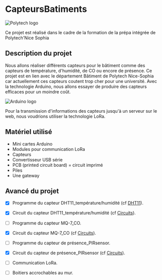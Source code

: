 # CapteursBatiments

![Polytech logo](http://fr.academic.ru/pictures/frwiki/80/Polytechnicesophia.png "logo polytech")


Ce projet est réalisé dans le cadre de la formation de la prépa intégrée de Polytech'Nice Sophia 

## Description du projet

Nous allons réaliser différents capteurs pour le bâtiment comme des capteurs de température, d'humidité, de CO ou encore de présence. Ce projet est en lien avec le département Bâtiment de Polytech Nice-Sophia car actuellement ces capteurs coutent trop cher pour une université. Avec la technologie Arduino, nous allons essayer de produire des capteurs efficaces pour un moindre coût.

![Arduino logo](https://www.arduino.cc/arduino_logo.png)



Pour la transmission d'informations des capteurs jusqu'à un serveur sur le web, nous voudrions utiliser la technologie LoRa.

## Matériel utilisé

* Mini cartes Arduino
* Modules pour communication LoRa
* Capteurs 
* Convertisseur USB série
* PCB (printed circuit board) = circuit imprimé
* Piles
* Une gateway

## Avancé du projet

- [X] Programme du capteur DHT11_température/humidité (cf [DHT11](https://github.com/Capteurs-Batiments/CapteursBatiments/blob/master/Code%20Arduino/DHT11)).
- [X] Circuit du capteur DHT11_température/humidité (cf [Circuits]( https://github.com/Capteurs-Batiments/CapteursBatiments/blob/master/doc/Montage.md)).
- [ ] Programme du capteur MQ-7_CO.
- [X] Circuit du capteur MQ-7_CO (cf [Circuits]( https://github.com/Capteurs-Batiments/CapteursBatiments/blob/master/doc/Montage.md)).
- [ ] Programme du capteur de présence_PIRsensor.
- [X] Circuit du capteur de présence_PIRsensor (cf [Circuits]( https://github.com/Capteurs-Batiments/CapteursBatiments/blob/master/doc/Montage.md)).
- [ ] Communication LoRa.
- [ ] Boitiers accrochables au mur.



